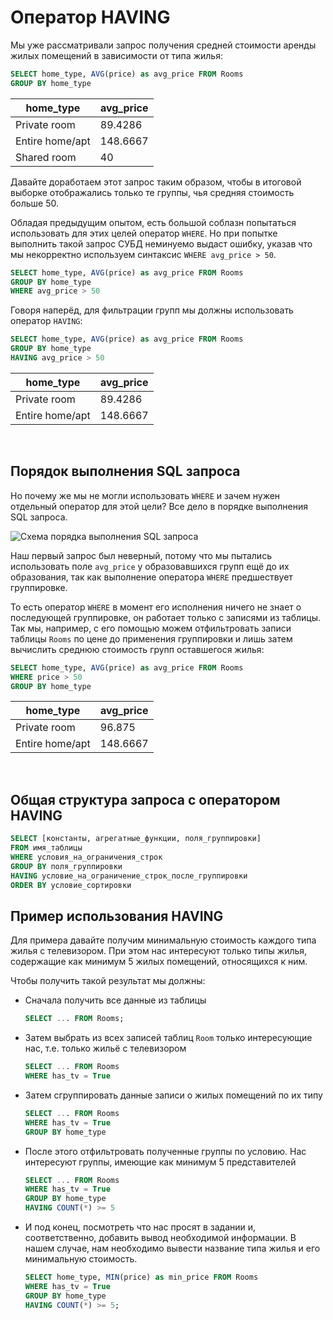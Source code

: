 # Оператор HAVING

Мы уже рассматривали запрос получения средней стоимости аренды жилых помещений в зависимости от
типа жилья:

<ERD databaseName="Airbnb" />

```sql
SELECT home_type, AVG(price) as avg_price FROM Rooms
GROUP BY home_type
```

| home_type       | avg_price |
| --------------- | --------- |
| Private room    | 89.4286   |
| Entire home/apt | 148.6667  |
| Shared room     | 40        |

Давайте доработаем этот запрос таким образом, чтобы в итоговой выборке отображались только те группы, чья средняя стоимость больше 50.

Обладая предыдущим опытом, есть большой соблазн попытаться использовать для этих целей оператор `WHERE`. Но при попытке выполнить такой запрос
СУБД неминуемо выдаст ошибку, указав что мы некорректно используем синтаксис `WHERE avg_price > 50`.

```sql
SELECT home_type, AVG(price) as avg_price FROM Rooms
GROUP BY home_type
WHERE avg_price > 50
```

Говоря наперёд, для фильтрации групп мы должны использовать оператор `HAVING`:

```sql
SELECT home_type, AVG(price) as avg_price FROM Rooms
GROUP BY home_type
HAVING avg_price > 50
```

| home_type       | avg_price |
| --------------- | --------- |
| Private room    | 89.4286   |
| Entire home/apt | 148.6667  |

<br />

## Порядок выполнения SQL запроса

Но почему же мы не могли использовать `WHERE` и зачем нужен отдельный оператор для этой цели? Все дело в порядке выполнения SQL запроса.

![Схема порядка выполнения SQL запроса](https://sql-academy.org/static/guidePage/operator-having/sql_query_order_ru.png "Схема порядка выполнения SQL запроса")

Наш первый запрос был неверный, потому что мы пытались использовать поле `avg_price` у образовавшихся групп ещё до их образования,
так как выполнение оператора `WHERE` предшествует группировке.

То есть оператор `WHERE` в момент его исполнения ничего не знает о последующей группировке, он работает только с записями из таблицы.
Так мы, например, с его помощью можем отфильтровать записи таблицы `Rooms` по цене до применения группировки и лишь затем вычислить среднюю стоимость
групп оставшегося жилья:

```sql
SELECT home_type, AVG(price) as avg_price FROM Rooms
WHERE price > 50
GROUP BY home_type
```

| home_type       | avg_price |
| --------------- | --------- |
| Private room    | 96.875    |
| Entire home/apt | 148.6667  |

<br />

## Общая структура запроса с оператором HAVING

```sql
SELECT [константы, агрегатные_функции, поля_группировки]
FROM имя_таблицы
WHERE условия_на_ограничения_строк
GROUP BY поля_группировки
HAVING условие_на_ограничение_строк_после_группировки
ORDER BY условие_сортировки
```

## Пример использования HAVING

Для примера давайте получим минимальную стоимость каждого типа жилья c телевизором. При этом нас интересуют только типы жилья, содержащие как минимум 5 жилых
помещений, относящихся к ним.

Чтобы получить такой результат мы должны:

- Сначала получить все данные из таблицы

  ```sql
  SELECT ... FROM Rooms;
  ```

- Затем выбрать из всех записей таблиц `Room` только интересующие нас, т.е. только жильё с телевизором

  ```sql
  SELECT ... FROM Rooms
  WHERE has_tv = True
  ```

- Затем сгруппировать данные записи о жилых помещений по их типу

  ```sql
  SELECT ... FROM Rooms
  WHERE has_tv = True
  GROUP BY home_type
  ```

- После этого отфильтровать полученные группы по условию. Нас интересуют группы, имеющие как минимум 5 представителей

  ```sql
  SELECT ... FROM Rooms
  WHERE has_tv = True
  GROUP BY home_type
  HAVING COUNT(*) >= 5
  ```

- И под конец, посмотреть что нас просят в задании и, соответственно, добавить вывод необходимой информации. В нашем случае, нам
  необходимо вывести название типа жилья и его минимальную стоимость.
  ```sql
  SELECT home_type, MIN(price) as min_price FROM Rooms
  WHERE has_tv = True
  GROUP BY home_type
  HAVING COUNT(*) >= 5;
  ```
